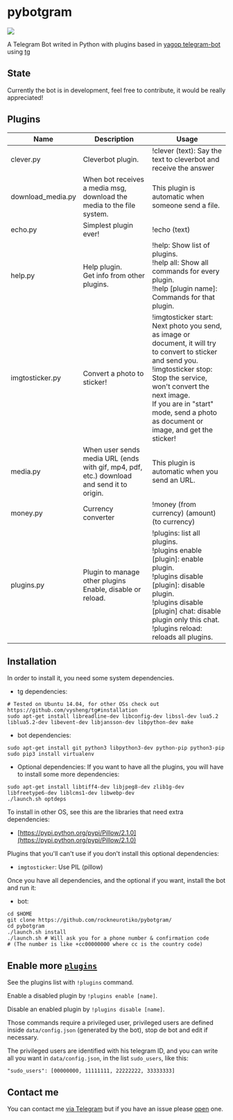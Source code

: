 pybotgram
=========


[![](https://travis-ci.org/rockneurotiko/pybotgram.svg?branch=master)](https://travis-ci.org/rockneurotiko/pybotgram)

A Telegram Bot writed in Python with plugins based in [yagop telegram-bot](https://github.com/yagop/telegram-bot) using [tg](https://github.com/vysheng/tg)


State
----------

Currently the bot is in development, feel free to contribute, it would be really appreciated!


Plugins
---------


| Name | Description | Usage |
| ---- | ----------- | ----- |
| clever.py | Cleverbot plugin. | !clever (text): Say the text to cleverbot and receive the answer |
| download_media.py | When bot receives a media msg, download the media to the file system. | This plugin is automatic when someone send a file. |
| echo.py | Simplest plugin ever! | !echo (text) |
| help.py | Help plugin.<br>Get info from other plugins. | !help: Show list of plugins.<br>!help all: Show all commands for every plugin.<br>!help [plugin name]: Commands for that plugin. |
| imgtosticker.py | Convert a photo to sticker! | !imgtosticker start: Next photo you send, as image or document, it will try to convert to sticker and send you.<br>!imgtosticker stop: Stop the service, won't convert the next image.<br>If you are in "start" mode, send a photo as document or image, and get the sticker! |
| media.py | When user sends media URL (ends with gif, mp4, pdf, etc.) download and send it to origin. | This plugin is automatic when you send an URL. |
| money.py | Currency converter | !money (from currency) (amount) (to currency) |
| plugins.py | Plugin to manage other plugins<br>Enable, disable or reload. | !plugins: list all plugins.<br>!plugins enable [plugin]: enable plugin.<br>!plugins disable [plugin]: disable plugin.<br>!plugins disable [plugin] chat: disable plugin only this chat.<br>!plugins reload: reloads all plugins. |


Installation
---------

In order to install it, you need some system dependencies.

- tg dependencies:
```
# Tested on Ubuntu 14.04, for other OSs check out https://github.com/vysheng/tg#installation
sudo apt-get install libreadline-dev libconfig-dev libssl-dev lua5.2 liblua5.2-dev libevent-dev libjansson-dev libpython-dev make
```

- bot dependencies:
```
sudo apt-get install git python3 libpython3-dev python-pip python3-pip
sudo pip3 install virtualenv
```

- Optional dependencies:
If you want to have all the plugins, you will have to install some more dependencies:
```
sudo apt-get install libtiff4-dev libjpeg8-dev zlib1g-dev libfreetype6-dev liblcms1-dev libwebp-dev
./launch.sh optdeps
```

To install in other OS, see this are the libraries that need extra dependencies:
- [https://pypi.python.org/pypi/Pillow/2.1.0](https://pypi.python.org/pypi/Pillow/2.1.0)

Plugins that you'll can't use if you don't install this optional dependencies:
- `imgtosticker`: Use PIL (pillow)



Once you have all dependencies, and the optional if you want, install the bot and run it:

- bot:
```
cd $HOME
git clone https://github.com/rockneurotiko/pybotgram/
cd pybotgram
./launch.sh install
./launch.sh # Will ask you for a phone number & confirmation code
# (The number is like +cc00000000 where cc is the country code)
```


Enable more [`plugins`](https://github.com/rockneurotiko/pybotgram/tree/master/plugins)
-------------
See the plugins list with `!plugins` command.

Enable a disabled plugin by `!plugins enable [name]`.

Disable an enabled plugin by `!plugins disable [name]`.

Those commands require a privileged user, privileged users are defined inside `data/config.json` (generated by the bot), stop de bot and edit if necessary.

The privileged users are identified with his telegram ID, and you can write all you want in `data/config.json`, in the list `sudo_users`, like this:
```
"sudo_users": [00000000, 11111111, 22222222, 33333333]
```

Contact me
------------
You can contact me [via Telegram](https://telegram.me/rock_neurotiko) but if you have an issue please [open](https://github.com/rockneurotiko/pybotgram/issues) one.
